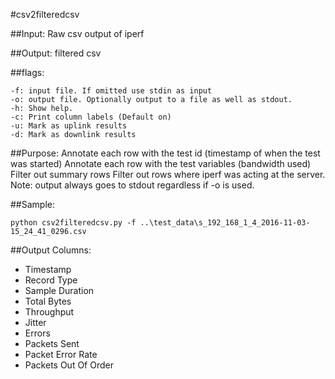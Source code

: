 #csv2filteredcsv

##Input:
Raw csv output of iperf

##Output:
filtered csv 

##flags:
~~~~
-f: input file. If omitted use stdin as input
-o: output file. Optionally output to a file as well as stdout.
-h: Show help.
-c: Print column labels (Default on)
-u: Mark as uplink results
-d: Mark as downlink results
~~~~
##Purpose:
Annotate each row with the test id (timestamp of when the test was started)
Annotate each row with the test variables (bandwidth used)
Filter out summary rows
Filter out rows where iperf was acting at the server.
Note: output always goes to stdout regardless if -o is used.

##Sample:
~~~~
python csv2filteredcsv.py -f ..\test_data\s_192_168_1_4_2016-11-03-15_24_41_0296.csv  
~~~~
##Output Columns:

- Timestamp
- Record Type
- Sample Duration
- Total Bytes
- Throughput
- Jitter
- Errors
- Packets Sent
- Packet Error Rate
- Packets Out Of Order
